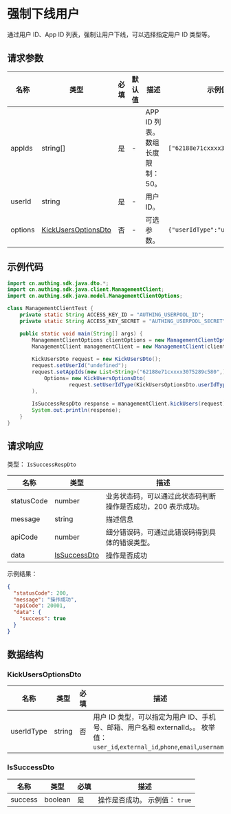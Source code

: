 # 强制下线用户

<!--
  警告⚠️：
  不要直接修改该文档，
  https://github.com/Authing/authing-docs-factory
  使用该项目进行生成
-->

<LastUpdated />

通过用户 ID、App ID 列表，强制让用户下线，可以选择指定用户 ID 类型等。

## 请求参数

| 名称 | 类型 | 必填 | 默认值 | 描述 | 示例值 |
| ---- | ---- | ---- | ---- | ---- | ---- |
| appIds | string[] | 是 | - | APP ID 列表。 数组长度限制：50。  | `["62188e71cxxxx3075289c580"]` |
| userId | string | 是 | - | 用户 ID。   |  |
| options | <a href="#KickUsersOptionsDto">KickUsersOptionsDto</a> | 否 | - | 可选参数。   | `{"userIdType":"user_id"}` |


## 示例代码

```java
import cn.authing.sdk.java.dto.*;
import cn.authing.sdk.java.client.ManagementClient;
import cn.authing.sdk.java.model.ManagementClientOptions;

class ManagementClientTest {
    private static String ACCESS_KEY_ID = "AUTHING_USERPOOL_ID";
    private static String ACCESS_KEY_SECRET = "AUTHING_USERPOOL_SECRET";

    public static void main(String[] args) {
        ManagementClientOptions clientOptions = new ManagementClientOptions(ACCESS_KEY_ID, ACCESS_KEY_SECRET);
        ManagementClient managementClient = new ManagementClient(clientOptions);
    
        KickUsersDto request = new KickUsersDto();
        request.setUserId("undefined");
        request.setAppIds(new List<String>("62188e71cxxxx3075289c580",));
            Options= new KickUsersOptionsDto(
                    request.setUserIdType(KickUsersOptionsDto.userIdType.USER_ID);
        ),
        
        IsSuccessRespDto response = managementClient.kickUsers(request);
        System.out.println(response);
    }
}
```



## 请求响应

类型： `IsSuccessRespDto`

| 名称 | 类型 | 描述 |
| ---- | ---- | ---- |
| statusCode | number | 业务状态码，可以通过此状态码判断操作是否成功，200 表示成功。 |
| message | string | 描述信息 |
| apiCode | number | 细分错误码，可通过此错误码得到具体的错误类型。 |
| data | <a href="#IsSuccessDto">IsSuccessDto</a> | 操作是否成功 |



示例结果：

```json
{
  "statusCode": 200,
  "message": "操作成功",
  "apiCode": 20001,
  "data": {
    "success": true
  }
}
```

## 数据结构


### <a id="KickUsersOptionsDto"></a> KickUsersOptionsDto

| 名称 | 类型 | 必填 | 描述 |
| ---- |  ---- | ---- | ---- |
| userIdType | string | 否 | 用户 ID 类型，可以指定为用户 ID、手机号、邮箱、用户名和 externalId。。 枚举值：`user_id`,`external_id`,`phone`,`email`,`username`  |


### <a id="IsSuccessDto"></a> IsSuccessDto

| 名称 | 类型 | 必填 | 描述 |
| ---- |  ---- | ---- | ---- |
| success | boolean | 是 | 操作是否成功。 示例值： `true`  |


